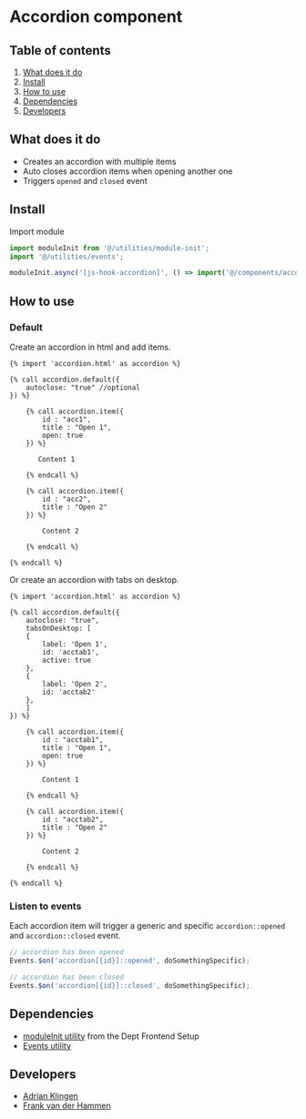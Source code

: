 
# Accordion component
## Table of contents
1. [What does it do](#markdown-header-what-does-it-do)
2. [Install](#markdown-header-install)
3. [How to use](#markdown-header-how-to-use)
4. [Dependencies](#markdown-header-dependencies)
5. [Developers](#markdown-header-developers)

## What does it do
* Creates an accordion with multiple items
* Auto closes accordion items when opening another one
* Triggers `opened` and `closed` event

## Install
Import module
```javascript
import moduleInit from '@/utilities/module-init';
import '@/utilities/events';

moduleInit.async('[js-hook-accordion]', () => import('@/components/accordion'));
```

## How to use

### Default

Create an accordion in html and add items.
```htmlmixed
{% import 'accordion.html' as accordion %}

{% call accordion.default({
    autoclose: "true" //optional
}) %}

    {% call accordion.item({
        id : "acc1",
        title : "Open 1",
        open: true
    }) %}

       Content 1

    {% endcall %}

    {% call accordion.item({
        id : "acc2",
        title : "Open 2"
    }) %}

        Content 2

    {% endcall %}

{% endcall %}
```

Or create an accordion with tabs on desktop.
```htmlmixed
{% import 'accordion.html' as accordion %}

{% call accordion.default({
    autoclose: "true",
    tabsOnDesktop: [
    {
        label: 'Open 1',
        id: 'acctab1',
        active: true
    },
    {
        label: 'Open 2',
        id: 'acctab2'
    },
    ]
}) %}

    {% call accordion.item({
        id : "acctab1",
        title : "Open 1",
        open: true
    }) %}

        Content 1

    {% endcall %}

    {% call accordion.item({
        id : "acctab2",
        title : "Open 2"
    }) %}

        Content 2

    {% endcall %}

{% endcall %}
```

### Listen to events
Each accordion item will trigger a generic and specific `accordion::opened` and `accordion::closed` event.
```javascript
// accordion has been opened
Events.$on('accordion[{id}]::opened', doSomethingSpecific);

// accordion has been closed
Events.$on('accordion[{id}]::closed', doSomethingSpecific);
```

## Dependencies
* [moduleInit utility](/utilities/module-init.js) from the Dept Frontend Setup
* [Events utility](/utilities/events/)

## Developers
* [Adrian Klingen](mailto:adrian.klingen@deptagency.com)
* [Frank van der Hammen](mailto:frank.vanderhammen@deptagency.com)
